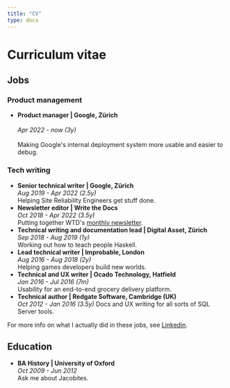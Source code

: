 ```yaml
---
title: "CV"
type: docs
---
```

# Curriculum vitae

## Jobs

### Product management

* **Product manager | Google, Zürich**  
<br> *Apr 2022 - now (3y)*  
<br> Making Google's internal deployment system more usable and easier to debug.

### Tech writing

* **Senior technical writer | Google, Zürich**  
 *Aug 2019 - Apr 2022 (2.5y)*  
Helping Site Reliability Engineers get stuff done.
* **Newsletter editor | Write the Docs**  
*Oct 2018 - Apr 2022 (3.5y)*  
Putting together WTD's [monthly newsletter](https://www.writethedocs.org/blog/archive/tag/newsletter/).
* **Technical writing and documentation lead | Digital Asset, Zürich**  
*Sep 2018 - Aug 2019 (1y)*  
Working out how to teach people Haskell.
* **Lead technical writer | Improbable, London**  
*Aug 2016 - Aug 2018 (2y)*  
Helping games developers build new worlds.
* **Technical and UX writer | Ocado Technology, Hatfield**  
*Jan 2016 - Jul 2016 (7m)*  
Usability for an end-to-end grocery delivery platform.
* **Technical author | Redgate Software, Cambridge (UK)**  
*Oct 2012 - Jan 2016 (3.5y)*
Docs and UX writing for all sorts of SQL Server tools.

For more info on what I actually did in these jobs,
see [Linkedin](https://www.linkedin.com/in/bethaitman).

## Education

* **BA History | University of Oxford**  
*Oct 2009 - Jun 2012*  
Ask me about Jacobites.
